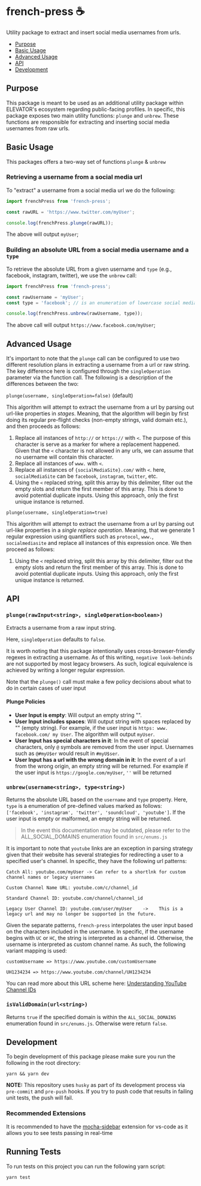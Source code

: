 # french-press ☕️

Utility package to extract and insert social media usernames from urls.

-   [Purpose](#purpose)
-   [Basic Usage](#Basic-Usage)
-   [Advanced Usage](#Advanced-Usage)
-   [API](#API)
-   [Development](#Development)

## Purpose

This package is meant to be used as an additional utility package within ELEVATOR's ecosystem regarding
public-facing profiles. In specific, this package exposes two main utility functions: `plunge` and `unbrew`. These functions are responsible for extracting and inserting social media usernames from raw urls.

## Basic Usage

This packages offers a two-way set of functions `plunge` & `unbrew`

### Retrieving a username from a social media url

To "extract" a username from a social media url we do the following:

```js
import frenchPress from 'french-press';

const rawURL = 'https://www.twitter.com/myUser';

console.log(frenchPress.plunge(rawURL));
```

The above will output `myUser`;

### Building an absolute URL from a social media username and a `type`

To retrieve the absolute URL from a given username and `type` (e.g., facebook, instagram, twitter), we use the `unbrew` call:

```js
import frenchPress from 'french-press';

const rawUsername = 'myUser';
const type = 'facebook'; // is an enumeration of lowercase social media domains.

console.log(frenchPress.unbrew(rawUsername, type));
```

The above call will output `https://www.facebook.com/myUser`;

## Advanced Usage

It's important to note that the `plunge` call can be configured to use two different resolution plans in extracting a username from a url or raw string. The key difference here is configured through the `singleOperation` parameter via the function call. The following is a description of the differences between the two:

`plunge(username, singleOperation=false)` (default)

This algorithm will attempt to extract the username from a url by parsing out url-like properties in _stages_. Meaning, that the algorithm will begin by first doing its regular pre-flight checks (non-empty strings, valid domain etc.), and then proceeds as follows:

1. Replace all instances of `http://` or `https://` with `<`. The purpose of this character is serve as a marker for where a replacement happened. Given that the `<` character is not allowed in any urls, we can assume that no username will contain this character.
2. Replace all instances of `www.` with `<`.
3. Replace all instances of `{socialMediaSite}.com/` with `<`. here, `socialMediaSite` can be `facebook`, `instagram`, `twitter`, etc.
4. Using the `<` replaced string, split this array by this delimiter, filter out the empty slots and return the first member of this array. This is done to avoid potential duplicate inputs. Using this approach, only the first unique instance is returned.

`plunge(username, singleOperation=true)`

This algorithm will attempt to extract the username from a url by parsing out url-like properties in a _single replace operation_. Meaning, that we generate 1 regular expression using quantifiers such as `protocol`, `www.`, `socialmediasite` and replace all instances of this expression once. We then proceed as follows:

1. Using the `<` replaced string, split this array by this delimiter, filter out the empty slots and return the first member of this array. This is done to avoid potential duplicate inputs. Using this approach, only the first unique instance is returned.

## API

### `plunge(rawInput<string>, singleOperation<boolean>)`

Extracts a username from a raw input string.

Here, `singleOperation` defaults to `false`.

It is worth noting that this package intentionally uses cross-browser-friendly regexes in extracting a username. As of this writing, `negative look-behinds` are not supported by most legacy browsers. As such, logical equivalence is achieved by writing a longer regular expression.

Note that the `plunge()` call must make a few policy decisions about what to do in certain cases of user input

#### Plunge Policies

-   **User Input is empty**: Will output an empty string "".
-   **User Input includes spaces**: Will output string with spaces replaced by "" (empty string). For example, if the user input is `https: www. facebook.com/ my User`. The algorithm will output `myUser`.
-   **User Input has special characters in it**: In the event of special characters, only `@` symbols are removed from the user input. Usernames such as `@#myU$er` would result in `#myU$ser`.
-   **User Input has a url with the wrong domain in it**: In the event of a url from the wrong origin, an empty string will be returned. For example if the user input is `https://google.com/myUser`, `''` will be returned

### `unbrew(username<string>, type<string>)`

Returns the absolute URL based on the `username` and `type` property. Here, `type` is a enumeration of pre-defined values marked as follows: `['facebook', 'instagram', 'twitter', 'soundcloud', 'youtube']`. If the user input is empty or malformed, an empty string will be returned.

> In the event this documentation may be outdated, please refer to the ALL_SOCIAL_DOMAINS enumeration found in `src/enums.js`

It is important to note that `youtube` links are an exception in parsing strategy given that their website has several strategies for redirecting a user to a specified user's channel. In specific, they have the following url patterns:

```
Catch All: youtube.com/myUser -> Can refer to a shortlnk for custom channel names or legacy usernames

Custom Channel Name URL: youtube.com/c/channel_id

Standard Channel ID: youtube.com/channel/channel_id

Legacy User Channel ID: youtube.com/user/myUser    ->    This is a legacy url and may no longer be supported in the future.
```

Given the separate patterns, `french-press` interpolates the user input based on the characters included in the username. In specific, if the username begins with `UC` or `HC`, the string is interpreted as a channel id. Otherwise, the username is interpreted as custom channel name. As such, the following variant mapping is used:

```
customUsername => https://www.youtube.com/customUsername

UH1234234 => https://www.youtube.com/channel/UH1234234
```

You can read more about this URL scheme here: [Understanding YouTube Channel IDs](https://support.google.com/youtube/answer/6180214?hl=en&ref_topic=9257109)

### `isValidDomain(url<string>)`

Returns `true` if the specified domain is within the `ALL_SOCIAL_DOMAINS` enumeration found in `src/enums.js`. Otherwise were return `false`.

## Development

To begin development of this package please make sure you run the following in the root directory:

```
yarn && yarn dev
```

**NOTE:** This repository uses `husky` as part of its development process via `pre-commit` and `pre-push` hooks. If you try to push code that results in failing unit tests, the push will fail.

### Recommended Extensions

It is recommended to have the [mocha-sidebar](https://github.com/maty21/mocha-sidebar) extension for vs-code as it allows you to see tests passing in real-time

## Running Tests

To run tests on this project you can run the following yarn script:

```
yarn test
```
